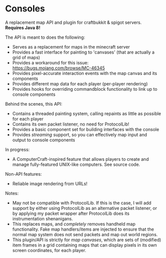 # Consoles
A replacement map API and plugin for craftbukkit &amp; spigot servers. **Requires Java 8!**

The API is meant to does the following:

- Serves as a replacement for maps in the minecraft server
- Provides a fast interface for painting to 'canvases' (that are actually a grid of maps)
- Provides a workaround for this issue: https://bugs.mojang.com/browse/MC-46345
- Provides pixel-accurate interaction events with the map canvas and its components
- Provides different map data for each player (per-player rendering)
- Provides hooks for overriding commandblock functionality to link up to console components

Behind the scenes, this API:

- Contains a threaded painting system, calling repaints as little as possible for each player
- Contains its own packet listener, no need for ProtocolLib!
- Provides a basic component set for building interfaces with the console
- Provides _streaming_ support, so you can effectively map input and output to console components

In progress:

- A ComputerCraft-inspired feature that allows players to create and manage fully-featured UNIX-like computers. See source code.

Non-API features:

- Reliable image rendering from URLs!

Notes:
 - May not be compatible with ProtocolLib. If this is the case, I will add support by either using ProtocolLib as an alternative packet listener, or by applying my packet wrapper after ProtocolLib does its instrumentation shenanigans.
 - This replaces maps, and _completely_ removes handheld map functionality. Fake map handlers/items are injected to ensure that the normal map system does not send packets and map out world regions.
 - This plugin/API is strictly for _map canvases_, which are sets of (modified) item frames in a grid containing maps that can display pixels in its own screen coordinates, for each player.
